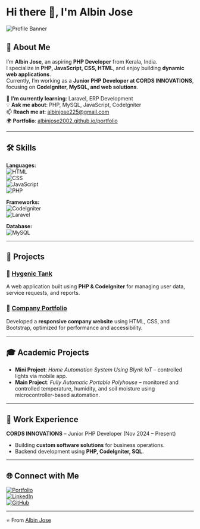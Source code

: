 # Hi there 👋, I'm Albin Jose  

![Profile Banner](https://avatars.githubusercontent.com/u/93481173?v=4&size=64) 

## 🚀 About Me  
I’m **Albin Jose**, an aspiring **PHP Developer** from Kerala, India.  
I specialize in **PHP, JavaScript, CSS, HTML**, and enjoy building **dynamic web applications**.  
Currently, I’m working as a **Junior PHP Developer at CORDS INNOVATIONS**, focusing on **CodeIgniter, MySQL, and web solutions**.  

🌱 **I’m currently learning**: Laravel, ERP Development  
💡 **Ask me about**: PHP, MySQL, JavaScript, CodeIgniter  
📫 **Reach me at**: [albinjose225@gmail.com](mailto:albinjose225@gmail.com)  
🌍 **Portfolio**: [albinjose2002.github.io/portfolio](https://albinjose2002.github.io/portfolio)  

---

## 🛠️ Skills  

**Languages:**  
![HTML](https://img.shields.io/badge/-HTML5-orange?style=for-the-badge&logo=html5&logoColor=white)  
![CSS](https://img.shields.io/badge/-CSS3-blue?style=for-the-badge&logo=css3&logoColor=white)  
![JavaScript](https://img.shields.io/badge/-JavaScript-yellow?style=for-the-badge&logo=javascript&logoColor=black)  
![PHP](https://img.shields.io/badge/-PHP-purple?style=for-the-badge&logo=php&logoColor=white)  

**Frameworks:**  
![CodeIgniter](https://img.shields.io/badge/-CodeIgniter-red?style=for-the-badge&logo=codeigniter&logoColor=white)  
![Laravel](https://img.shields.io/badge/-Laravel-orange?style=for-the-badge&logo=laravel&logoColor=white)  

**Database:**  
![MySQL](https://img.shields.io/badge/-MySQL-blue?style=for-the-badge&logo=mysql&logoColor=white)  

---

## 📂 Projects  

### 🔹 [Hygenic Tank](https://hygienictank.sanluigibhavan.com/)  
A web application built using **PHP & CodeIgniter** for managing user data, service requests, and reports.  

### 🔹 [Company Portfolio](https://cordsinnovations.com/)  
Developed a **responsive company website** using HTML, CSS, and Bootstrap, optimized for performance and accessibility.  

---

## 🎓 Academic Projects  

- **Mini Project**: *Home Automation System Using Blynk IoT* – controlled lights via mobile app.  
- **Main Project**: *Fully Automatic Portable Polyhouse* – monitored and controlled temperature, humidity, and soil moisture using microcontroller-based automation.  

---

## 💼 Work Experience  

**CORDS INNOVATIONS** – Junior PHP Developer (Nov 2024 – Present)  
- Building **custom software solutions** for business operations.  
- Backend development using **PHP, CodeIgniter, SQL**.  

---

## 🌐 Connect with Me  

[![Portfolio](https://img.shields.io/badge/🌐-Portfolio-blue)](https://albinjose2002.github.io/portfolio)  
[![LinkedIn](https://img.shields.io/badge/-LinkedIn-blue?style=flat&logo=linkedin)](https://www.linkedin.com/in/albinjose2002/)  
[![GitHub](https://img.shields.io/badge/-GitHub-black?style=flat&logo=github)](https://github.com/albinjose2002)  

---

⭐️ From [Albin Jose](https://github.com/albinjose2002)  
